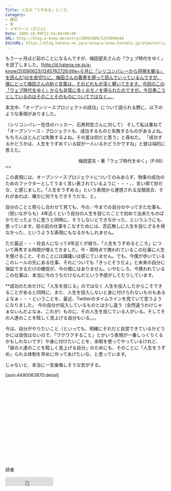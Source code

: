 ```yaml
---
Title: 人生を「うずめる」ところ。
Category:
- 雑記
- 本
- メモワール（ポエム）
Date: 2009-10-09T22:54:04+09:00
URL: http://blog.a-know.me/entry/20091009/1255096444
EditURL: https://blog.hatena.ne.jp/a-know/a-know.hateblo.jp/atom/entry/12921228815727979941
---
```


もう一ヶ月ほど前のことになるんですが、梅田望夫さんの「ウェブ時代をゆく」を読了しました。[http://d.hatena.ne.jp/a-know/20090623/1245762726:title=６月に「シリコンバレーから将棋を観る」を読んだ]のを皮切りに、梅田さんの著書を遡って読んでいっているんですが、僕にとって梅田さんの紡ぐ言葉は、そのどれもが深く響いてきます。今回のこの「ウェブ時代をゆく」からも非常に多くのモノを得られたのですが、今日書こうとしているのはそのことそのものについてではなく。。

本文中、「オープンソースプロジェクトの成功」について語られる際に、以下のような表現がありました。

>>
（シリコンバレー在住のハッカー、石黒邦宏さんに対して）
そして私は重ねて「オープンソース・プロジェクトも、成功するものと失敗するものがあるよね。もちろんほとんどは失敗するよね。その差は何だと思う」と尋ねた。
「成功するかどうかは、人生をうずめている奴が一人いるかどうかですね」と彼は端的に答えた。
<div align=right>梅田望夫・著「ウェブ時代をゆく」（P.66）</div>
<<

この表現には、オープンソースプロジェクトについてのみあらず、物事の成功のためのファクターとしてうまく言い表されているように・・・、、言い得て妙だな、と感じました。「人生をうずめる」という表現から連想される没頭具合、それがあれば、確かに何でもできそうだな、と。

自分のことと照らし合わせて見ても、今の／今までの自分のやってきた仕事も、（短いながらも）4年近くという自分の人生を投じたことで初めて出来たものばかりだったように思うと同時に、そうしないとできなかった、というふうにも、思っています。目の前の仕事をこなすためには、否応無しに人生を投じざるを得なかった、というような表現にもなるかもしれません。

ただ最近・・・社会人になって4年近くが経ち、「人生をうずめるところ」について再考する時間が増えてきました。今・現時点で携われているこの仕事に人生を懸けること、そのことには躊躇いは感じていません。でも、今僕が歩いているこのレールの先にある仕事、それについても「きっとそうだよ」と未来の自分に保証できるだけの確信が、今の僕にはありません。いやむしろ、今携われているこの仕事は、本当に今のうちだけなんだという予感がしてたりしています。


**成功のためだけに「人生を投じる」のではなく
人生を投入したからこそできることがあると同時に、また、人生を投入しないと身に付けられないものもあるよなぁ・・・ということを、最近、Twitterのタイムラインを見ていて思うようになりました。
今の自分が投入しているものとは少し違う（全然違うわけじゃぁないんだよなぁ、これが）ものに、その人生を投じている人がいる。そしてその人達のことを眩しく見上げる自分もいる。。。

今は、自分がやりたいこと（といっても、明確にそれだと自覚できているかどうかには自信はないので、「ワクワクすること」とかいう表現が一番しっくりくるかもしれないです）や身に付けたいことを、余暇を使ってやっているけれど、「彼の人達のことを眩しく見上げる自分」のためにも、そのことに「人生をうずめ」られる体制を早めに作ってあげたいな、と思っています。


じゃないと、本当に一生後悔しそうな気がする。


[asin:4480063870:detail]



<script async src="//pagead2.googlesyndication.com/pagead/js/adsbygoogle.js"></script>
<!-- article-bottom2 -->
<ins class="adsbygoogle"
     style="display:inline-block;width:300px;height:250px"
     data-ad-client="ca-pub-3463034538369189"
     data-ad-slot="5274552934"></ins>
<script>
(adsbygoogle = window.adsbygoogle || []).push({});
</script>
読者

<iframe src="http://blog.hatena.ne.jp/a-know/a-know.hateblo.jp/subscribe/iframe" allowtransparency="true" frameborder="0" scrolling="no" width="150" height="28"></iframe>
